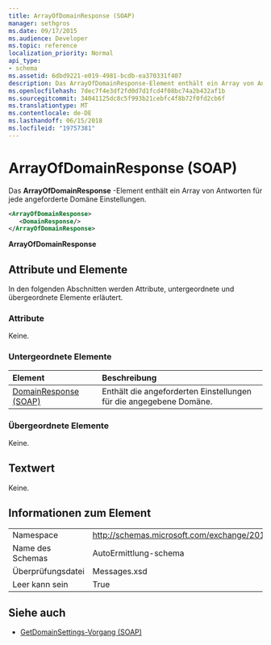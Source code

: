 ```yaml
---
title: ArrayOfDomainResponse (SOAP)
manager: sethgros
ms.date: 09/17/2015
ms.audience: Developer
ms.topic: reference
localization_priority: Normal
api_type:
- schema
ms.assetid: 6dbd9221-e019-4981-bcdb-ea370331f407
description: Das ArrayOfDomainResponse-Element enthält ein Array von Antworten für jede angeforderte Domäne Einstellungen.
ms.openlocfilehash: 7dec7f4e3df2fd0d7d1fcd4f08bc74a2b432af1b
ms.sourcegitcommit: 34041125dc8c5f993b21cebfc4f8b72f0fd2cb6f
ms.translationtype: MT
ms.contentlocale: de-DE
ms.lasthandoff: 06/15/2018
ms.locfileid: "19757381"
---
```

# <a name="arrayofdomainresponse-soap"></a>ArrayOfDomainResponse (SOAP)

Das **ArrayOfDomainResponse** -Element enthält ein Array von Antworten für jede angeforderte Domäne Einstellungen. 
  
```XML
<ArrayOfDomainResponse>
   <DomainResponse/>
</ArrayOfDomainResponse>
```

 **ArrayOfDomainResponse**
## <a name="attributes-and-elements"></a>Attribute und Elemente

In den folgenden Abschnitten werden Attribute, untergeordnete und übergeordnete Elemente erläutert.
  
### <a name="attributes"></a>Attribute

Keine.
  
### <a name="child-elements"></a>Untergeordnete Elemente

|**Element**|**Beschreibung**|
|:-----|:-----|
|[DomainResponse (SOAP)](domainresponse-soap.md) <br/> |Enthält die angeforderten Einstellungen für die angegebene Domäne.  <br/> |
   
### <a name="parent-elements"></a>Übergeordnete Elemente

Keine.
  
## <a name="text-value"></a>Textwert

Keine.
  
## <a name="element-information"></a>Informationen zum Element

|||
|:-----|:-----|
|Namespace  <br/> |http://schemas.microsoft.com/exchange/2010/Autodiscover  <br/> |
|Name des Schemas  <br/> |AutoErmittlung-schema  <br/> |
|Überprüfungsdatei  <br/> |Messages.xsd  <br/> |
|Leer kann sein  <br/> |True  <br/> |
   
## <a name="see-also"></a>Siehe auch

- [GetDomainSettings-Vorgang (SOAP)](getdomainsettings-operation-soap.md)

